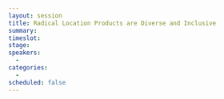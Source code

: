 ```yaml
---
layout: session
title: Radical Location Products are Diverse and Inclusive
summary:
timeslot:
stage:
speakers:
  -
categories:
  -
scheduled: false
---
```

 